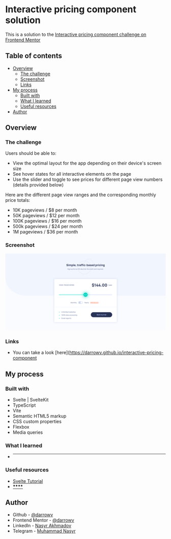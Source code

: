 # Interactive pricing component solution

This is a solution to the [Interactive pricing component challenge on Frontend Mentor](https://www.frontendmentor.io/challenges/interactive-pricing-component-t0m8PIyY8)

## Table of contents

- [Overview](#overview)
  - [The challenge](#the-challenge)
  - [Screenshot](#screenshot)
  - [Links](#links)
- [My process](#my-process)
  - [Built with](#built-with)
  - [What I learned](#what-i-learned)
  - [Useful resources](#useful-resources)
- [Author](#author)

## Overview

### The challenge

Users should be able to:

- View the optimal layout for the app depending on their device's screen size
- See hover states for all interactive elements on the page
- Use the slider and toggle to see prices for different page view numbers (details provided below)

Here are the different page view ranges and the corresponding monthly price totals:

- 10K pageviews / $8 per month
- 50K pageviews / $12 per month
- 100K pageviews / $16 per month
- 500k pageviews / $24 per month
- 1M pageviews / $36 per month

### Screenshot

![](./screenshot.png)

### Links

- You can take a look [here](https://darrowv.github.io/interactive-pricing-component

## My process

### Built with

- Svelte | SvelteKit
- TypeScript
- Vite
- Semantic HTML5 markup
- CSS custom properties
- Flexbox
- Media queries

### What I learned

- ***

### Useful resources

- [Svelte Tutorial](https://learn.svelte.dev/tutorial/welcome-to-svelte)
- [********\*\*\*\*********](*********************************************)

## Author

- Github - [@darrowv](https://github.com/darrowv)
- Frontend Mentor - [@darrowv](https://www.frontendmentor.io/profile/darrowv)
- LinkedIn - [Nasyr Akhmadov](https://linkedin.com/in/darrowv)
- Telegram - [Muhammad Nasyr](https://t.me/m_nasyr)
